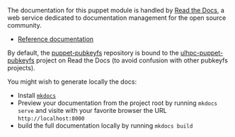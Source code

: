 The documentation for this puppet module is handled by [Read the Docs](https://readthedocs.org/), a web service dedicated to documentation management for the open source community.

* [Reference documentation](https://docs.readthedocs.org/en/latest/)

By default, the [puppet-pubkeyfs](https://github.com/ULHPC/puppet-pubkeyfs) repository is bound to the [ulhpc-puppet-pubkeyfs](http://ulhpc-puppet-pubkeyfs.rtfd.org) project on Read the Docs (to avoid confusion with other pubkeyfs projects). 

You might wish to generate locally the docs:

* Install [`mkdocs`](http://www.mkdocs.org/#installation)
* Preview your documentation from the project root by running `mkdocs serve` and visite with your favorite browser the URL `http://localhost:8000`
* build the full documentation locally by running `mkdocs build`


